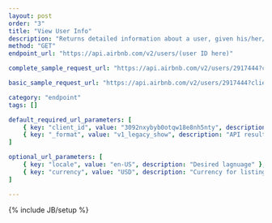 ```yaml
---
layout: post
order: "3"
title: "View User Info"
description: "Returns detailed information about a user, given his/her/its ID (e.g., found in the view listing endpoint reponse)."
method: "GET"
endpoint_url: "https://api.airbnb.com/v2/users/(user ID here)"

complete_sample_request_url: "https://api.airbnb.com/v2/users/2917444?client_id=3092nxybyb0otqw18e8nh5nty&_format=v1_legacy_show"

basic_sample_request_url: "https://api.airbnb.com/v2/users/2917444?client_id=3092nxybyb0otqw18e8nh5nty&locale=en-US&currency=USD&_format=v1_legacy_show"

category: "endpoint"
tags: []

default_required_url_parameters: [
	{ key: "client_id", value: "3092nxybyb0otqw18e8nh5nty", description: "API Key" },
	{ key: "_format", value: "v1_legacy_show", description: "API result format (just put this -- it'll work without it, but it won't have as much data)" }
]

optional_url_parameters: [
	{ key: "locale", value: "en-US", description: "Desired lagnuage" },
	{ key: "currency", value: "USD", description: "Currency for listings." }
]

---
```

{% include JB/setup %}
